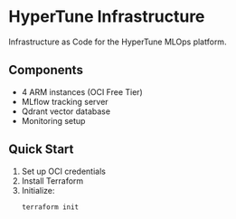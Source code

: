 # HyperTune Infrastructure

Infrastructure as Code for the HyperTune MLOps platform.

## Components

- 4 ARM instances (OCI Free Tier)
- MLflow tracking server
- Qdrant vector database
- Monitoring setup

## Quick Start

1. Set up OCI credentials
2. Install Terraform
3. Initialize:
   ```bash
   terraform init